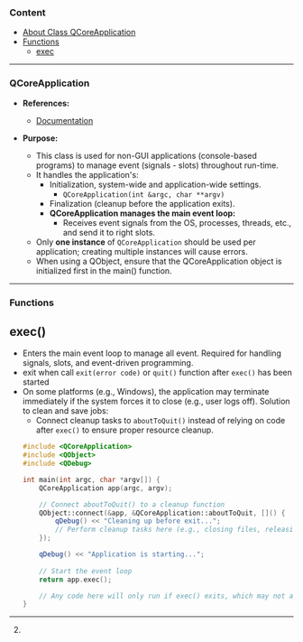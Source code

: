 ### Content
- [About Class QCoreApplication](#qcoreapplication)
- [Functions](#functions)
    - [exec](#exec)
<hr>

### QCoreApplication
- **References:**
    - [Documentation](https://doc.qt.io/qt-6.5/qcoreapplication.html)  

- **Purpose:**
    - This class is used for non-GUI applications (console-based programs) to manage event (signals - slots) throughout run-time.  
    - It handles the application's:
        - Initialization, system-wide and application-wide settings.  
            - `QCoreApplication(int &argc, char **argv)`
        - Finalization (cleanup before the application exits).  
        - **QCoreApplication manages the main event loop:**
            - Receives event signals from the OS, processes, threads, etc., and send it to right slots.  
    - Only **one instance** of `QCoreApplication` should be used per application; creating multiple instances will cause errors.  
    - When using a QObject, ensure that the QCoreApplication object is initialized first in the main() function.  
<hr>

### Functions
## exec()
- Enters the main event loop to manage all event. Required for handling signals, slots, and event-driven programming.  
- exit when call `exit(error code)` or `quit()` function after `exec()` has been started
- On some platforms (e.g., Windows), the application may terminate immediately if the system forces it to close (e.g., user logs off). Solution to clean and save jobs:  
    - Connect cleanup tasks to `aboutToQuit()` instead of relying on code after `exec()` to ensure proper resource cleanup.  
    ```cpp
    #include <QCoreApplication>
    #include <QObject>
    #include <QDebug>

    int main(int argc, char *argv[]) {
        QCoreApplication app(argc, argv);

        // Connect aboutToQuit() to a cleanup function
        QObject::connect(&app, &QCoreApplication::aboutToQuit, []() {
            qDebug() << "Cleaning up before exit...";
            // Perform cleanup tasks here (e.g., closing files, releasing memory)
        });

        qDebug() << "Application is starting...";
        
        // Start the event loop
        return app.exec(); 

        // Any code here will only run if exec() exits, which may not always happen on all platforms.
    }
    ```
<hr>

2. 